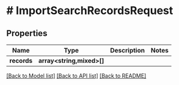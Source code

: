 # # ImportSearchRecordsRequest

## Properties

Name | Type | Description | Notes
------------ | ------------- | ------------- | -------------
**records** | **array<string,mixed>[]** |  |

[[Back to Model list]](../../README.md#models) [[Back to API list]](../../README.md#endpoints) [[Back to README]](../../README.md)
